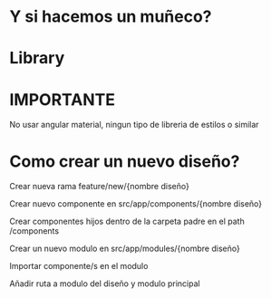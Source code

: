 # Y si hacemos un muñeco?

# Library

# IMPORTANTE

No usar angular material, ningun tipo de libreria de estilos o similar


# Como crear un nuevo diseño?

Crear nueva rama feature/new/{nombre diseño}

Crear nuevo componente en src/app/components/{nombre diseño}

Crear componentes hijos dentro de la carpeta padre en el path /components

Crear un nuevo modulo en src/app/modules/{nombre diseño}

Importar componente/s en el modulo

Añadir ruta a modulo del diseño y modulo principal
